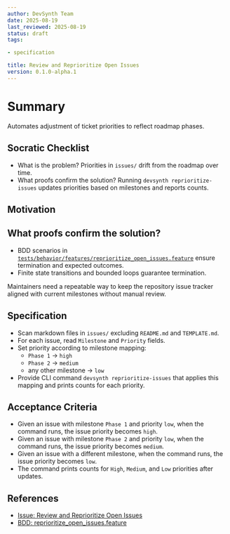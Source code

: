 ```yaml
---
author: DevSynth Team
date: 2025-08-19
last_reviewed: 2025-08-19
status: draft
tags:

- specification

title: Review and Reprioritize Open Issues
version: 0.1.0-alpha.1
---
```


# Summary
Automates adjustment of ticket priorities to reflect roadmap phases.

## Socratic Checklist
- What is the problem? Priorities in `issues/` drift from the roadmap over time.
- What proofs confirm the solution? Running `devsynth reprioritize-issues` updates priorities based on milestones and reports counts.

## Motivation

## What proofs confirm the solution?
- BDD scenarios in [`tests/behavior/features/reprioritize_open_issues.feature`](../../tests/behavior/features/reprioritize_open_issues.feature) ensure termination and expected outcomes.
- Finite state transitions and bounded loops guarantee termination.

Maintainers need a repeatable way to keep the repository issue tracker aligned with current milestones without manual review.

## Specification
- Scan markdown files in `issues/` excluding `README.md` and `TEMPLATE.md`.
- For each issue, read `Milestone` and `Priority` fields.
- Set priority according to milestone mapping:
  - `Phase 1` → `high`
  - `Phase 2` → `medium`
  - any other milestone → `low`
- Provide CLI command `devsynth reprioritize-issues` that applies this mapping and prints counts for each priority.

## Acceptance Criteria
- Given an issue with milestone `Phase 1` and priority `low`, when the command runs, the issue priority becomes `high`.
- Given an issue with milestone `Phase 2` and priority `low`, when the command runs, the issue priority becomes `medium`.
- Given an issue with a different milestone, when the command runs, the issue priority becomes `low`.
- The command prints counts for `High`, `Medium`, and `Low` priorities after updates.

## References
- [Issue: Review and Reprioritize Open Issues](../../issues/reprioritize-open-issues.md)
- [BDD: reprioritize_open_issues.feature](../../tests/behavior/features/reprioritize_open_issues.feature)
